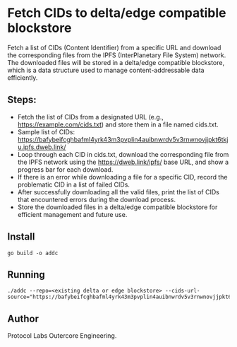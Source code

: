# Fetch CIDs to delta/edge compatible blockstore
Fetch a list of CIDs (Content Identifier) from a specific URL and download the corresponding files from the IPFS (InterPlanetary File System) network. The downloaded files will be stored in a delta/edge compatible blockstore, which is a data structure used to manage content-addressable data efficiently.

## Steps:

- Fetch the list of CIDs from a designated URL (e.g., https://example.com/cids.txt) and store them in a file named cids.txt.
- Sample list of CIDs: https://bafybeifcghbafml4yrk43m3pvplin4auibnwrdv5v3rnwnovjjpkt6tkju.ipfs.dweb.link/
- Loop through each CID in cids.txt, download the corresponding file from the IPFS network using the https://dweb.link/ipfs/ base URL, and show a progress bar for each download.
- If there is an error while downloading a file for a specific CID, record the problematic CID in a list of failed CIDs.
- After successfully downloading all the valid files, print the list of CIDs that encountered errors during the download process.
- Store the downloaded files in a delta/edge compatible blockstore for efficient management and future use.
  
## Install
```
go build -o addc
```

## Running
```
./addc --repo=<existing delta or edge blockstore> --cids-url-source="https://bafybeifcghbafml4yrk43m3pvplin4auibnwrdv5v3rnwnovjjpkt6tkju.ipfs.dweb.link/"
```

## Author
Protocol Labs Outercore Engineering.
